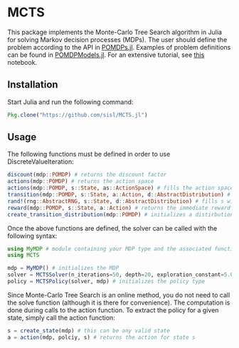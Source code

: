 # MCTS

This package implements the Monte-Carlo Tree Search algorithm in Julia for solving Markov decision processes (MDPs).
The user should define the problem according to the API in [POMDPs.jl](https://github.com/sisl/POMDPs.jl). Examples of
problem definitions can be found in [POMDPModels.jl](https://github.com/sisl/POMDPModels.jl). For an extensive tutorial, see [this](http://nbviewer.ipython.org/github/sisl/POMDPs.jl/blob/master/examples/GridWorld.ipynb) notebook.

## Installation

Start Julia and run the following command:

```julia
Pkg.clone("https://github.com/sisl/MCTS.jl")
```

## Usage

The following functions must be defined in order to use DiscreteValueIteration:

```julia
discount(mdp::POMDP) # returns the discount factor
actions(mdp::POMDP) # returns the action space
actions(mdp::POMDP, s::State, as::ActionSpace) # fills the action space as with the actions availiable from state s
transition(mdp::POMDP, s::State, a::Action, d::AbstractDistribution) # fills d with neighboring states reachable from the s,a pair
rand!(rng::AbstractRNG, s::State, d::AbstractDistribution) # fills s with random sample from distribution d
reward(mdp::POMDP, s::State, a::Action) # returns the immediate reward of being in state s and performing action a
create_transition_distribution(mdp::POMDP) # initializes a distirbution over states
```

Once the above functions are defined, the solver can be called with the following syntax:

```julia
using MyMDP # module containing your MDP type and the associated functions
using MCTS

mdp = MyMDP() # initializes the MDP
solver = MCTSSolver(n_iterations=50, depth=20, exploration_constant=5.0) # initializes the Solver type
policy = MCTSPolicy(solver, mdp) # initializes the policy type
```

Since Monte-Carlo Tree Search is an online method, you do not need to call the solve function (although it is there for convenience). The computation is done during calls to the action function. To extract the policy for a given state, simply call the action function:

```julia
s = create_state(mdp) # this can be any valid state
a = action(mdp, polciy, s) # returns the action for state s
```
